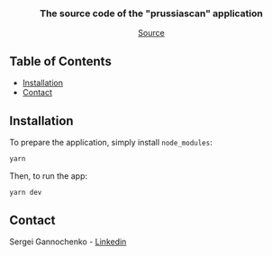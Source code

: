 <p align="center">
<h3 align="center">The source code of the "prussiascan" application</h3>

  <p align="center">
    <a href="https://github.com/gannochenko/legacy">Source</a>
  </p>
</p>

<!-- TABLE OF CONTENTS -->
## Table of Contents

* [Installation](#installation)
* [Contact](#contact)

## Installation

To prepare the application, simply install `node_modules`:

~~~bash
yarn
~~~

Then, to run the app:

~~~bash
yarn dev
~~~

## Contact

Sergei Gannochenko - [Linkedin](https://www.linkedin.com/in/gannochenko/)
